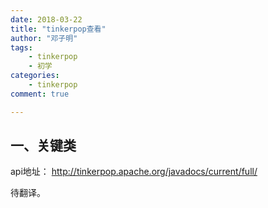```yaml
---
date: 2018-03-22
title: "tinkerpop查看"
author: "邓子明"
tags:
    - tinkerpop
    - 初学
categories:
    - tinkerpop
comment: true

---
```


## 一、关键类

api地址： http://tinkerpop.apache.org/javadocs/current/full/

待翻译。